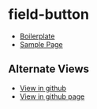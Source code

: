 # field-button

- [Boilerplate](src/style.css)
- [Sample Page](sample/sample.html)

## Alternate Views

- [View in github](https://github.com/JamesRobertHugginsNgo/field-button)
- [View in github page](https://jamesroberthugginsngo.github.io/field-button/)
